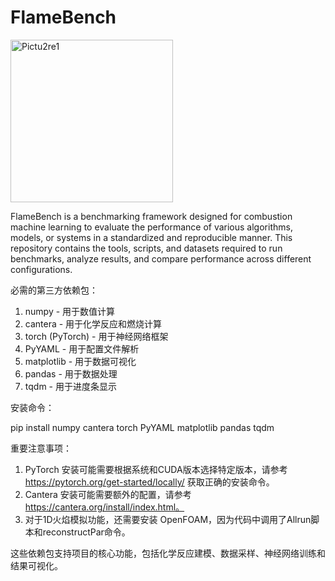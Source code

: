 # FlameBench
<img width="260" alt="Pictu2re1" src="https://github.com/user-attachments/assets/1853622a-e172-422c-8a3e-4e0e9198f7c1" /> 

FlameBench is a benchmarking framework designed for combustion machine learning to evaluate the performance of various algorithms, models, or systems in a standardized and reproducible manner. This repository contains the tools, scripts, and datasets required to run benchmarks, analyze results, and compare performance across different configurations.

 必需的第三方依赖包：

  1. numpy - 用于数值计算
  2. cantera - 用于化学反应和燃烧计算
  3. torch (PyTorch) - 用于神经网络框架
  4. PyYAML - 用于配置文件解析
  5. matplotlib - 用于数据可视化
  6. pandas - 用于数据处理
  7. tqdm - 用于进度条显示

  安装命令：

  pip install numpy cantera torch PyYAML matplotlib pandas tqdm

  重要注意事项：

  1. PyTorch 安装可能需要根据系统和CUDA版本选择特定版本，请参考 https://pytorch.org/get-started/locally/ 获取正确的安装命令。
  2. Cantera 安装可能需要额外的配置，请参考 https://cantera.org/install/index.html。
  3. 对于1D火焰模拟功能，还需要安装 OpenFOAM，因为代码中调用了Allrun脚本和reconstructPar命令。

  这些依赖包支持项目的核心功能，包括化学反应建模、数据采样、神经网络训练和结果可视化。
